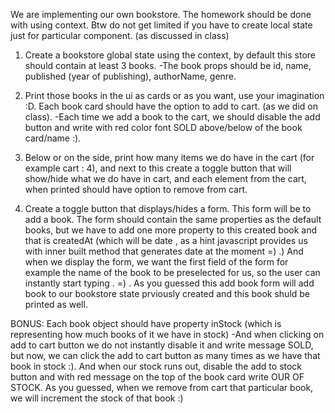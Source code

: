 We are implementing our own bookstore. The homework should be done with using context. Btw do not get limited if you have to create local state just
for particular component. (as discussed in class)

1. Create a bookstore global state using the context, by default this store should contain at least 3 books.
	-The book props should be id, name, published (year of publishing), authorName, genre.
2. Print those books in the ui as cards or as you want, use your imagination :D. Each book card should have the option to add to cart. (as we did on class).
 	-Each time we add a book to the cart, we should disable the add button and write with red color font SOLD above/below of the book card/name :).

3. Below or on the side, print how many items we do have in the cart (for example cart : 4), and next to this create a toggle button that will
show/hide what we do have in cart, and each element from the cart, when printed should have option to remove from cart.

4. Create a toggle button that displays/hides a form. This form will be to add a book. The form should contain the same properties as the default books,
but we have to add one more property to this created book and that is createdAt (which will be date , as a hint javascript provides us with inner built
method that generates date at the moment =) .) And when we display the form, we want the first field of the form for example the name of the book to be 
preselected for us, so the user can instantly start typing . =) . As you guessed this add book form will add book to our bookstore state prviously created
and this book shuld be printed as well.

BONUS: 
Each book object should have property inStock (which is representing how much books of it we have in stock) 
  -And when clicking on add to cart button we do not instantly disable it and write message SOLD, but now, we can click the add to cart button
   as many times as we have that book in stock :). And when our stock runs out, disable the add to stock button and with red message on the top of
   the book card write OUR OF STOCK. As you guessed, when we remove from cart that particular book, we will increment the stock of that book :)
